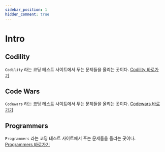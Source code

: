 ```yaml
---
sidebar_position: 1
hidden_comment: true
---
```


# Intro

## Codility

`Codility` 라는 코딩 테스트 사이트에서 푸는 문제들을 올리는 곳이다. [Codility 바로가기](https://app.codility.com/programmers)

## Code Wars

`Codewars` 라는 코딩 테스트 사이트에서 푸는 문제들을 올리는 곳이다. [Codewars 바로가기](https://www.codewars.com)

## Programmers

`Programmers` 라는 코딩 테스트 사이트에서 푸는 문제들을 올리는 곳이다. [Programmers 바로가기](https://programmers.co.kr)
